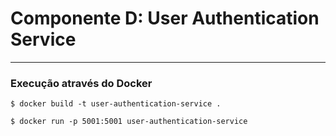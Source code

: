 # Componente D: User Authentication Service

---
### Execução através do Docker

```
$ docker build -t user-authentication-service .
```

```
$ docker run -p 5001:5001 user-authentication-service
```